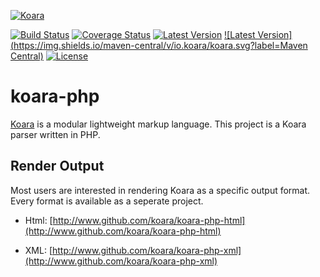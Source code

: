 [![Koara](http://www.koara.io/logo.png)](http://www.koara.io)

[![Build Status](https://img.shields.io/travis/koara/koara-php.svg)](https://travis-ci.org/koara/koara-php)
[![Coverage Status](https://img.shields.io/coveralls/koara/koara-php.svg)](https://coveralls.io/github/koara/koara-php?branch=master)
[![Latest Version](https://img.shields.io/packagist/v/koara/koara.svg)](https://packagist.org/packages/koara/koara)
[![Latest Version](https://img.shields.io/maven-central/v/io.koara/koara.svg?label=Maven Central)](http://search.maven.org/#search%7Cga%7C1%7Ckoara)
[![License](https://img.shields.io/badge/License-Apache%202.0-blue.svg)](https://github.com/koara/koara-php/blob/master/LICENSE)

# koara-php
[Koara](http://www.koara.io) is a modular lightweight markup language. This project is a Koara parser written in PHP.

## Render Output 
Most users are interested in rendering Koara as a specific output format. Every format is available as a seperate project.

- Html:
  [http://www.github.com/koara/koara-php-html](http://www.github.com/koara/koara-php-html)
  
- XML:
  [http://www.github.com/koara/koara-php-xml](http://www.github.com/koara/koara-php-xml)
